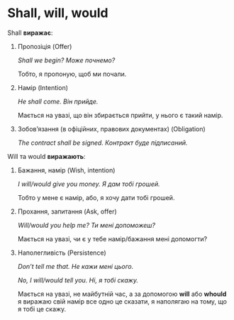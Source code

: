 # Shall, will, would

<p><span class="p1">Shall</span> <b>виражає</b>:</p>

<ol>
<li><span class="p1">Пропозiцiя</span> (Offer)</li>
<p><i>Shall we begin? Може почнемо?</i></p>
<p>Тобто, я пропоную, щоб ми почали.</p>
<li><span class="p1">Намiр</span> (Intention)</li>
<p><i>He shall come. Вiн прийде.</i></p>
<p>Мається на увазi, що вiн збирається прийти, у нього є такий намiр.</p>
<li><span class="p1">Зобов’язання (в офiцiйних, правових документах)</span> (Obligation)</li>
<p><i>The contract shall be signed. Контракт буде пiдписаний.</i></p>
</ol>

<p><span class="p1">Will та would</span> <b>виражають</b>:</p>

<ol>
<li><span class="p1">Бажання, намiр</span> (Wish, intention)</li>
<p><i>I will/would give you money. Я дам тобi грошей.</i></p>
<p>Тобто у мене є намiр, або, я хочу дати тобi грошей.</p>
<li><span class="p1">Прохання, запитання</span> (Ask, offer)</li>
<p><i>Will/would you help me? Ти менi допоможеш?</i></p>
<p>Мається на увазi, чи є у тебе намiр/бажання менi допомогти?</p>
<li><span class="p1">Наполегливiсть</span> (Persistence)</li>
<p><i>Don’t tell me that. Не кажи менi цього.</i></p>
<p><i>No, I will/would tell you. Нi, я тобi скажу.</i></p>
<p>Мається на увазi, не майбутнiй час, а за допомогою <b>will</b> або <b>whould</b> я виражаю свiй намiр все одно це сказати, я наполягаю на тому, що я тобi це скажу.</p>
</ol>